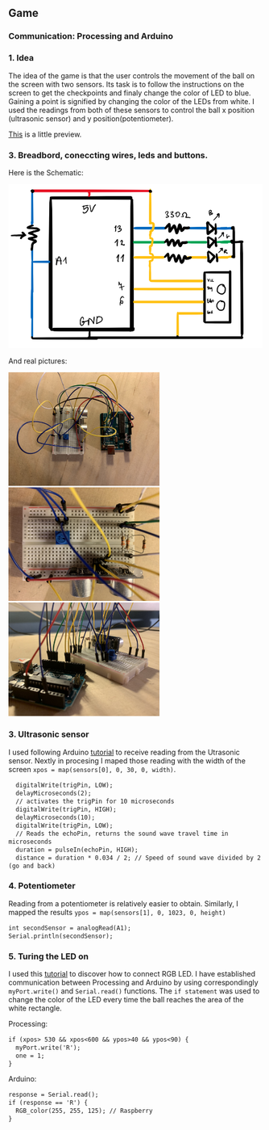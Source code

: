 ## Game
### Communication: Processing and Arduino

### 1. Idea
The idea of the game is that the user controls the movement of the ball on the screen with two sensors. Its task is to follow the instructions on the screen to get the checkpoints and finaly change the color of LED to blue. Gaining a point is signified by changing the color of the LEDs from white. I used the readings from both of these sensors to control the ball x position (ultrasonic sensor) and y position(potentiometer).

[This](https://drive.google.com/file/d/1NHkftkh1YBJvv7NzOJ9rMNpQoOk1TNax/view?usp=sharing) is a little preview.

### 3. Breadbord, coneccting wires, leds and buttons.
Here is the Schematic:

<img src="https://github.com/martapienkosz/interactivemedia/blob/master/Media/nov27.png" width="800">

And real pictures:

<img src="https://github.com/martapienkosz/interactivemedia/blob/master/Media/nov241.jpg" width="300"> <img src="https://github.com/martapienkosz/interactivemedia/blob/master/Media/nov242.jpg" width="300"> <img src="https://github.com/martapienkosz/interactivemedia/blob/master/Media/nov243.jpg" width="300">


### 3. Ultrasonic sensor
I used following Arduino [tutorial](https://create.arduino.cc/projecthub/abdularbi17/ultrasonic-sensor-hc-sr04-with-arduino-tutorial-327ff6) to receive reading from the Utrasonic sensor. Nextly in procesing I maped those reading with the width of the screen `xpos = map(sensors[0], 0, 30, 0, width)`.

````
  digitalWrite(trigPin, LOW);
  delayMicroseconds(2);
  // activates the trigPin for 10 microseconds
  digitalWrite(trigPin, HIGH);
  delayMicroseconds(10);
  digitalWrite(trigPin, LOW);
  // Reads the echoPin, returns the sound wave travel time in microseconds
  duration = pulseIn(echoPin, HIGH);
  distance = duration * 0.034 / 2; // Speed of sound wave divided by 2 (go and back)
````


### 4. Potentiometer 
Reading from a potentiometer is relatively easier to obtain. Similarly, I mapped the results `ypos = map(sensors[1], 0, 1023, 0, height)`

````
int secondSensor = analogRead(A1);
Serial.println(secondSensor);
````


### 5. Turing the LED on
I used this [tutorial](https://create.arduino.cc/projecthub/muhammad-aqib/arduino-rgb-led-tutorial-fc003e) to discover how to connect RGB LED. I have established communication between Processing and Arduino by using correspondingly `myPort.write()` and `Serial.read()` functions. The `if statement` was used to change the color of the LED every time the ball reaches the area of the white rectangle.

Processing:
````
if (xpos> 530 && xpos<600 && ypos>40 && ypos<90) {
  myPort.write('R');
  one = 1;
}
````
Arduino:
````
response = Serial.read();
if (response == 'R') {
  RGB_color(255, 255, 125); // Raspberry
}
````  
